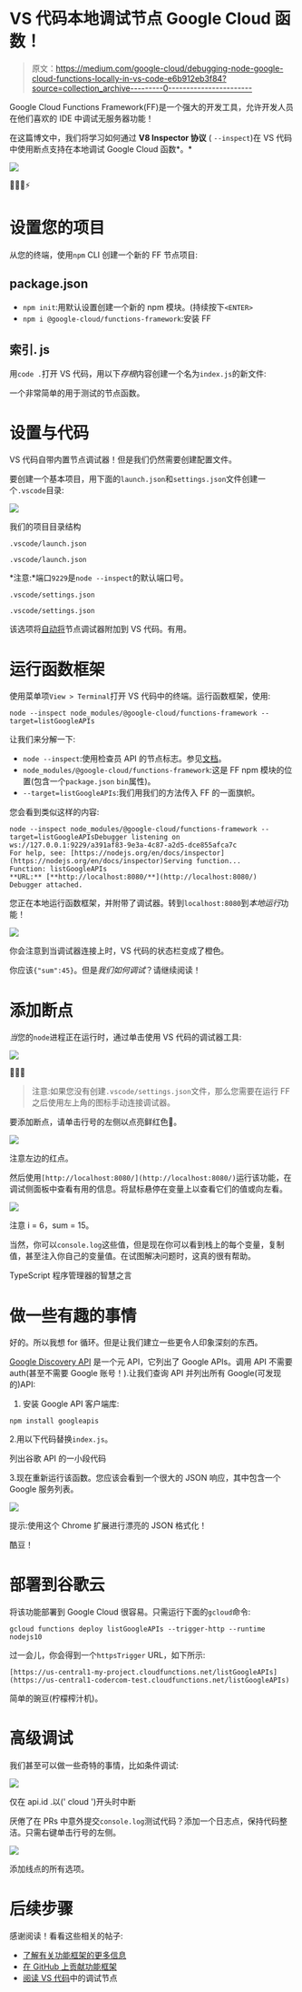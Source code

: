 # VS 代码本地调试节点 Google Cloud 函数！

> 原文：<https://medium.com/google-cloud/debugging-node-google-cloud-functions-locally-in-vs-code-e6b912eb3f84?source=collection_archive---------0----------------------->

Google Cloud Functions Framework(FF)是一个强大的开发工具，允许开发人员在他们喜欢的 IDE 中调试无服务器功能！

在这篇博文中，我们将学习如何通过 **V8 Inspector 协议** ( `--inspect`)在 VS 代码中使用断点支持在本地调试 Google Cloud 函数*。*

![](img/ab8a6cde2443930ec099ad14bfcd2f97.png)

🚫🐞➕⚡

# 设置您的项目

从您的终端，使用`npm` CLI 创建一个新的 FF 节点项目:

## package.json

*   `npm init`:用默认设置创建一个新的 npm 模块。(持续按下`<ENTER>`
*   `npm i @google-cloud/functions-framework`:安装 FF

## 索引. js

用`code .`打开 VS 代码，用以下*存根*内容创建一个名为`index.js`的新文件:

一个非常简单的用于测试的节点函数。

# 设置与代码

VS 代码自带内置节点调试器！但是我们仍然需要创建配置文件。

要创建一个基本项目，用下面的`launch.json`和`settings.json`文件创建一个`.vscode`目录:

![](img/b9fbe00e39611d327d7d496f1b82ae5c.png)

我们的项目目录结构

`.vscode/launch.json`

`.vscode/launch.json`

*注意:*端口`9229`是`node --inspect`的默认端口号。

`.vscode/settings.json`

`.vscode/settings.json`

该选项将[自动将](https://code.visualstudio.com/blogs/2018/07/12/introducing-logpoints-and-auto-attach#_autoattaching-to-node-processes)节点调试器附加到 VS 代码。有用。

# 运行函数框架

使用菜单项`View > Terminal`打开 VS 代码中的终端。运行函数框架，使用:

```
node --inspect node_modules/@google-cloud/functions-framework --target=listGoogleAPIs
```

让我们来分解一下:

*   `node --inspect`:使用检查员 API 的节点标志。参见[文档](https://nodejs.org/en/docs/guides/debugging-getting-started/)。
*   `node_modules/@google-cloud/functions-framework`:这是 FF npm 模块的位置(包含一个`package.json` `bin`属性)。
*   `--target=listGoogleAPIs`:我们用我们的方法传入 FF 的一面旗帜。

您会看到类似这样的内容:

```
node --inspect node_modules/@google-cloud/functions-framework --target=listGoogleAPIsDebugger listening on ws://127.0.0.1:9229/a391af83-9e3a-4c87-a2d5-dce855afca7c
For help, see: [https://nodejs.org/en/docs/inspector](https://nodejs.org/en/docs/inspector)Serving function...
Function: listGoogleAPIs
**URL:** [**http://localhost:8080/**](http://localhost:8080/)
Debugger attached.
```

您正在本地运行函数框架，并附带了调试器。转到`localhost:8080`到*本地运行*功能！

![](img/93866695544da1e612412204b285b1e7.png)

你会注意到当调试器连接上时，VS 代码的状态栏变成了橙色。

你应该`{"sum":45}`。但是*我们如何调试*？请继续阅读！

# 添加断点

*当*您的`node`进程正在运行时，通过单击使用 VS 代码的调试器工具:

![](img/cf05d6a9795fae80c5e9c42e8f9bae69.png)

🐞➕🚫

> 注意:如果您没有创建`.vscode/settings.json`文件，那么您需要在运行 FF 之后使用左上角的图标手动连接调试器。

要添加断点，请单击行号的左侧以点亮鲜红色🔴。

![](img/b844990ae9815e02e3e30f7aeea99a84.png)

注意左边的红点。

然后使用`[http://localhost:8080/](http://localhost:8080/)`运行该功能，在调试侧面板中查看有用的信息。将鼠标悬停在变量上以查看它们的值或向左看。

![](img/227352e1ce7d18deca773ce340e1402f.png)

注意 i = 6，sum = 15。

当然，你可以`console.log`这些值，但是现在你可以看到栈上的每个变量，复制值，甚至注入你自己的变量值。在试图解决问题时，这真的很有帮助。

TypeScript 程序管理器的智慧之言

# 做一些有趣的事情

好的。所以我想 for 循环。但是让我们建立一些更令人印象深刻的东西。

[Google Discovery API](https://developers.google.com/discovery/) 是一个元 API，它列出了 Google APIs。调用 API 不需要 auth(甚至不需要 Google 账号！).让我们查询 API 并列出所有 Google(可发现的)API:

1.  安装 Google API 客户端库:

`npm install googleapis`

2.用以下代码替换`index.js`。

列出谷歌 API 的一小段代码

3.现在重新运行该函数。您应该会看到一个很大的 JSON 响应，其中包含一个 Google 服务列表。

![](img/5eb6a9a80521f4042c84794aeae0efdc.png)

提示:使用这个 Chrome 扩展进行漂亮的 JSON 格式化！

酷豆！

# 部署到谷歌云

将该功能部署到 Google Cloud 很容易。只需运行下面的`gcloud`命令:

```
gcloud functions deploy listGoogleAPIs --trigger-http --runtime nodejs10
```

过一会儿，你会得到一个`httpsTrigger` URL，如下所示:

```
[https://us-central1-my-project.cloudfunctions.net/listGoogleAPIs](https://us-central1-codercom-test.cloudfunctions.net/listGoogleAPIs)
```

简单的豌豆(柠檬榨汁机)。

# 高级调试

我们甚至可以做一些奇特的事情，比如条件调试:

![](img/e42bdc4dd42fa03de19ae7ab27edbebd.png)

仅在 api.id .以(' cloud ')开头时中断

厌倦了在 PRs 中意外提交`console.log`测试代码？添加一个日志点，保持代码整洁。只需右键单击行号的左侧。

![](img/233f64cb6cd902a985afa1c01d38c403.png)

添加线点的所有选项。

# 后续步骤

感谢阅读！看看这些相关的帖子:

*   [了解有关功能框架的更多信息](/@granttimmerman/google-cloud-functions-framework-9fbd899c201c)
*   [在 GitHub 上贡献功能框架](https://github.com/GoogleCloudPlatform/functions-framework-nodejs)
*   [阅读 VS 代码](https://code.visualstudio.com/docs/nodejs/nodejs-tutorial#_debugging-hello-world)中的调试节点